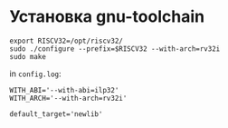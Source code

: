 # Установка gnu-toolchain
```
export RISCV32=/opt/riscv32/
sudo ./configure --prefix=$RISCV32 --with-arch=rv32i
sudo make
```

in `config.log`:
```
WITH_ABI='--with-abi=ilp32'
WITH_ARCH='--with-arch=rv32i'

default_target='newlib'
```
